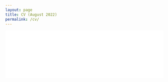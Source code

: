 ```yaml
---
layout: page
title: CV (August 2022)
permalink: /cv/
---
```


<embed src="CV-Harris-Summer22.pdf" type="application/pdf" width="100%" />
